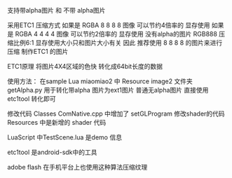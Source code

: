 支持带alpha图片 和 不带 alpha图片

采用ETC1 压缩方式 
如果是 RGBA 8 8 8 8 图像 可以节约4倍率的 显存使用
如果是 RGBA 4 4 4 4 图像 可以节约2倍率的 显存使用
没有alpha的图片 RGB888  压缩比例6:1
显存使用大小只和图片大小有关 因此 推荐使用 8 8 8 8 的图片来进行压缩 制作ETC1 的图片


ETC1原理 将图片4X4区域的色快 转化成64bit长度的数据


使用方法：
在sample Lua miaomiao2 中 Resource image2 文件夹 getAlpha.py 用于转化带alpha 图片为ext1图片
普通无alpha图片 直接使用 etc1tool 转化即可


修改代码 Classes
ComNative.cpp 中增加了 setGLProgram 修改shader的代码
Resources 中是新增的 shader 代码

LuaScript 中TestScene.lua 是demo 信息


etc1tool 是android-sdk中的工具


adobe flash 在手机平台上也使用这种算法压缩纹理
